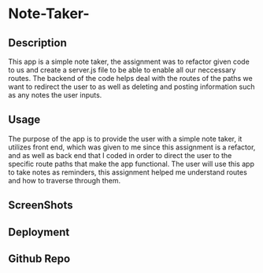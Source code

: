 # Note-Taker-

## Description
This app is a simple note taker, the assignment was to refactor given code to us and create a server.js file to be able to enable all our neccessary routes. The backend of the code helps deal with the routes of the paths we want to redirect the user to as well as deleting and posting information such as any notes the user inputs.

## Usage 
The purpose of the app is to provide the user with a simple note taker, it utilizes front end, which was given to me since this assignment is a refactor, and as well as back end that I coded in order to direct the user to the specific route paths that make the app functional. The user will use this app to take notes as reminders, this assignment helped me understand routes and how to traverse through them.

## ScreenShots

## Deployment

## Github Repo
